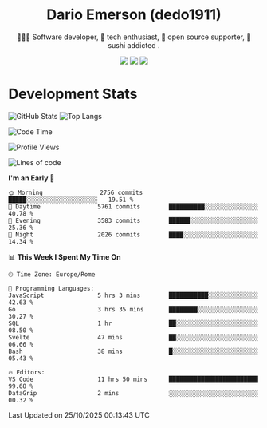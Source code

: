 <div align="center">
  
# Dario Emerson (dedo1911)
👨🏼‍💻 Software developer, 🔧 tech enthusiast, 🙌 open source supporter, 🍣 sushi addicted .

[![](https://img.shields.io/badge/-Linkedin-informational?style=for-the-badge&logo=linkedin&logoColor=white&color=2867B2)](http://linkedin.com/in/dedo1911)
[![](https://img.shields.io/badge/-Telegram-informational?style=for-the-badge&logo=telegram&logoColor=white&color=0088cc)](https://t.me/dedo1911)
[![](https://img.shields.io/badge/-Facebook-informational?style=for-the-badge&logo=facebook&logoColor=white&color=3b5998)](https://fb.com/dedo1911)

</div>

# Development Stats

![GitHub Stats](https://github-readme-stats.vercel.app/api?username=dedo1911&hide=&count_private=true&title_color=84cc16&text_color=ffffff&icon_color=84cc16&bg_color=1c1917&hide_border=true&border_radius=0&show_icons=true)
![Top Langs](https://github-readme-stats.vercel.app/api/top-langs/?username=dedo1911&theme=chartreuse-dark&layout=compact)

<!--START_SECTION:waka-->
![Code Time](http://img.shields.io/badge/Code%20Time-1%2C840%20hrs%2015%20mins-blue)

![Profile Views](http://img.shields.io/badge/Profile%20Views-1-blue)

![Lines of code](https://img.shields.io/badge/From%20Hello%20World%20I%27ve%20Written-4.1%20million%20lines%20of%20code-blue)

**I'm an Early 🐤** 

```text
🌞 Morning                2756 commits        █████░░░░░░░░░░░░░░░░░░░░   19.51 % 
🌆 Daytime                5761 commits        ██████████░░░░░░░░░░░░░░░   40.78 % 
🌃 Evening                3583 commits        ██████░░░░░░░░░░░░░░░░░░░   25.36 % 
🌙 Night                  2026 commits        ████░░░░░░░░░░░░░░░░░░░░░   14.34 % 
```


📊 **This Week I Spent My Time On** 

```text
🕑︎ Time Zone: Europe/Rome

💬 Programming Languages: 
JavaScript               5 hrs 3 mins        ███████████░░░░░░░░░░░░░░   42.63 % 
Go                       3 hrs 35 mins       ████████░░░░░░░░░░░░░░░░░   30.27 % 
SQL                      1 hr                ██░░░░░░░░░░░░░░░░░░░░░░░   08.50 % 
Svelte                   47 mins             ██░░░░░░░░░░░░░░░░░░░░░░░   06.66 % 
Bash                     38 mins             █░░░░░░░░░░░░░░░░░░░░░░░░   05.43 % 

🔥 Editors: 
VS Code                  11 hrs 50 mins      █████████████████████████   99.68 % 
DataGrip                 2 mins              ░░░░░░░░░░░░░░░░░░░░░░░░░   00.32 % 
```


 Last Updated on 25/10/2025 00:13:43 UTC
<!--END_SECTION:waka-->

<!--
**dedo1911/dedo1911** is a ✨ _special_ ✨ repository because its `README.md` (this file) appears on your GitHub profile.

Here are some ideas to get you started:

- 🔭 I’m currently working on ...
- 🌱 I’m currently learning ...
- 👯 I’m looking to collaborate on ...
- 🤔 I’m looking for help with ...
- 💬 Ask me about ...
- 📫 How to reach me: ...
- 😄 Pronouns: ...
- ⚡ Fun fact: ...
-->
